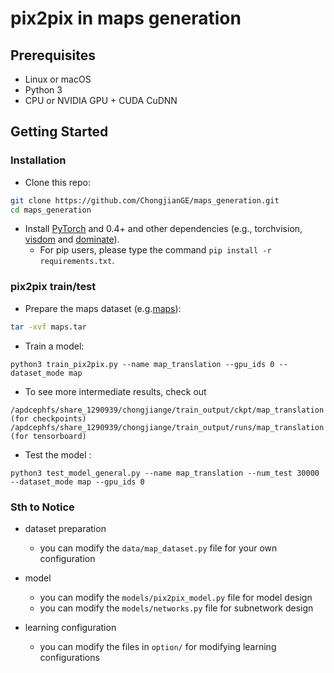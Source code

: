 
# pix2pix in maps generation


## Prerequisites
- Linux or macOS
- Python 3
- CPU or NVIDIA GPU + CUDA CuDNN

## Getting Started
### Installation

- Clone this repo:
```bash
git clone https://github.com/ChongjianGE/maps_generation.git
cd maps_generation
```

- Install [PyTorch](http://pytorch.org) and 0.4+ and other dependencies (e.g., torchvision, [visdom](https://github.com/facebookresearch/visdom) and [dominate](https://github.com/Knio/dominate)).
  - For pip users, please type the command `pip install -r requirements.txt`.



### pix2pix train/test
- Prepare the maps dataset (e.g.[maps](https://drive.google.com/file/d/15fziaX7zUI1iHDBfGWflB5RVibIhcXGz/view)):
```bash
tar -xvf maps.tar
```

- Train a model:
```
python3 train_pix2pix.py --name map_translation --gpu_ids 0 --dataset_mode map
```
- To see more intermediate results, check out  
```
/apdcephfs/share_1290939/chongjiange/train_output/ckpt/map_translation (for checkpoints)
/apdcephfs/share_1290939/chongjiange/train_output/runs/map_translation (for tensorboard)
```

- Test the model :
```
python3 test_model_general.py --name map_translation --num_test 30000 --dataset_mode map --gpu_ids 0
```

### Sth to Notice

- dataset preparation
    - you can modify the `data/map_dataset.py` file for your own configuration

- model
    - you can modify the `models/pix2pix_model.py` file for model design
    - you can modify the `models/networks.py` file for subnetwork design
    
- learning configuration
    - you can modify the files in `option/`  for modifying learning configurations


